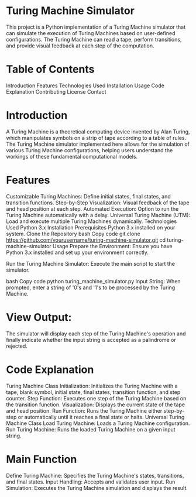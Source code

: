 # Turing Machine Simulator
This project is a Python implementation of a Turing Machine simulator that can simulate the execution of Turing Machines based on user-defined configurations. The Turing Machine can read a tape, perform transitions, and provide visual feedback at each step of the computation.

# Table of Contents
Introduction
Features
Technologies Used
Installation
Usage
Code Explanation
Contributing
License
Contact
# Introduction
A Turing Machine is a theoretical computing device invented by Alan Turing, which manipulates symbols on a strip of tape according to a table of rules. The Turing Machine simulator implemented here allows for the simulation of various Turing Machine configurations, helping users understand the workings of these fundamental computational models.

# Features
Customizable Turing Machines: Define initial states, final states, and transition functions.
Step-by-Step Visualization: Visual feedback of the tape and head position at each step.
Automated Execution: Option to run the Turing Machine automatically with a delay.
Universal Turing Machine (UTM): Load and execute multiple Turing Machines dynamically.
Technologies Used
Python 3.x
Installation
Prerequisites
Python 3.x installed on your system.
Clone the Repository
bash
Copy code
git clone https://github.com/yourusername/turing-machine-simulator.git
cd turing-machine-simulator
Usage
Prepare the Environment:
Ensure you have Python 3.x installed and set up your environment correctly.

Run the Turing Machine Simulator:
Execute the main script to start the simulator.

bash
Copy code
python turing_machine_simulator.py
Input String:
When prompted, enter a string of '0's and '1's to be processed by the Turing Machine.

# View Output:
The simulator will display each step of the Turing Machine's operation and finally indicate whether the input string is accepted as a palindrome or rejected.

# Code Explanation
Turing Machine Class
Initialization: Initializes the Turing Machine with a tape, blank symbol, initial state, final states, transition function, and step counter.
Step Function: Executes one step of the Turing Machine based on the transition function.
Visualization: Displays the current state of the tape and head position.
Run Function: Runs the Turing Machine either step-by-step or automatically until it reaches a final state or halts.
Universal Turing Machine Class
Load Turing Machine: Loads a Turing Machine configuration.
Run Turing Machine: Runs the loaded Turing Machine on a given input string.
# Main Function
Define Turing Machine: Specifies the Turing Machine's states, transitions, and final states.
Input Handling: Accepts and validates user input.
Run Simulation: Executes the Turing Machine simulation and displays the result.
